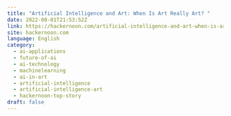 ```yaml
---
title: "Artificial Intelligence and Art: When Is Art Really Art? "
date: 2022-08-01T21:53:52Z
link: https://hackernoon.com/artificial-intelligence-and-art-when-is-art-really-art?source=rss&utm_medium=RSS&utm_source=news.12bit.vn
site: hackernoon.com
language: English
category:
  - ai-applications
  - future-of-ai
  - ai-technology
  - machinelearning
  - ai-in-art
  - artificial-intelligence
  - artificial-intelligence-art
  - hackernoon-top-story
draft: false
---
```

